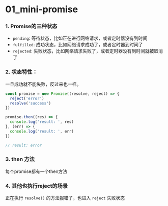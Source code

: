 # 01_mini-promise

### 1. Promise的三种状态

- `pending`: 等待状态，比如正在进行网络请求，或者定时器没有到时间
- `fulfilled`: 成功状态，比如网络请求成功了，或者定时器到时间了
- `rejected`: 失败状态，比如网络请求失败了，或者定时器没有到时间就被取消了

### 2. 状态特性：

一旦成功就不能失败，反过来也一样。

```js
const promise = new Promise((resolve, reject) => {
  reject('error')
  resolve('success')
})

promise.then((res) => {
  console.log('result: ', res)
}, (err) => {
  console.log('result: ', err)
})

// result: error
```

### 3. then 方法

每个promise都有一个then方法

### 4. 其他也执行reject的场景

正在执行 `resolve()` 的方法报错了，也进入 `reject` 失败状态
